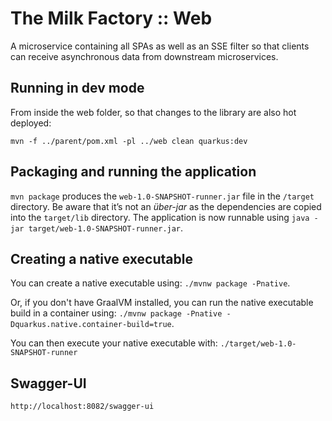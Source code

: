 # The Milk Factory :: Web

A microservice containing all SPAs as well as an SSE filter so that clients can receive asynchronous data from
downstream microservices.

## Running in dev mode

From inside the web folder, so that changes to the library are also hot deployed:

```
mvn -f ../parent/pom.xml -pl ../web clean quarkus:dev
```

## Packaging and running the application

`mvn package` produces the `web-1.0-SNAPSHOT-runner.jar` file in the `/target` directory.
Be aware that it’s not an _über-jar_ as the dependencies are copied into the `target/lib` directory.
The application is now runnable using `java -jar target/web-1.0-SNAPSHOT-runner.jar`.

## Creating a native executable

You can create a native executable using: `./mvnw package -Pnative`.

Or, if you don't have GraalVM installed, 
you can run the native executable build in a container using: 
`./mvnw package -Pnative -Dquarkus.native.container-build=true`.

You can then execute your native executable with: `./target/web-1.0-SNAPSHOT-runner`

## Swagger-UI

    http://localhost:8082/swagger-ui


